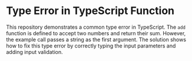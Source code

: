 # Type Error in TypeScript Function
This repository demonstrates a common type error in TypeScript.  The `add` function is defined to accept two numbers and return their sum. However, the example call passes a string as the first argument.  The solution shows how to fix this type error by correctly typing the input parameters and adding input validation.